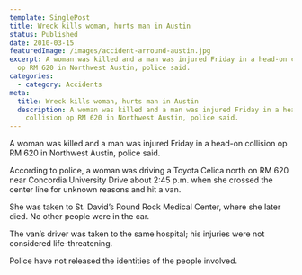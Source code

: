 ```yaml
---
template: SinglePost
title: Wreck kills woman, hurts man in Austin
status: Published
date: 2010-03-15
featuredImage: /images/accident-arround-austin.jpg
excerpt: A woman was killed and a man was injured Friday in a head-on collision
  op RM 620 in Northwest Austin, police said.
categories:
  - category: Accidents
meta:
  title: Wreck kills woman, hurts man in Austin
  description: A woman was killed and a man was injured Friday in a head-on
    collision op RM 620 in Northwest Austin, police said.
---
```

<!--StartFragment-->

A woman was killed and a man was injured Friday in a head-on collision op RM 620 in Northwest Austin, police said.

According to police, a woman was driving a Toyota Celica north on RM 620 near Concordia University Drive about 2:45 p.m. when she crossed the center line for unknown reasons and hit a van.

She was taken to St. David’s Round Rock Medical Center, where she later died. No other people were in the car.

The van’s driver was taken to the same hospital; his injuries were not considered life-threatening.

Police have not released the identities of the people involved.

<!--EndFragment-->